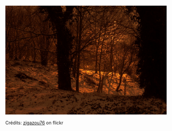 ![Pauline](/images/2022-09-10.jpg)

Crédits: [zigazou76](https://www.flickr.com/people/zigazou76/) on flickr
